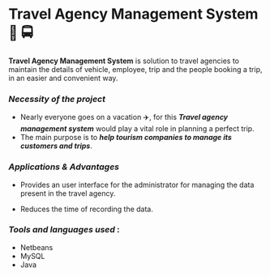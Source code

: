 # **Travel Agency Management System** :blue_car: :oncoming_bus:

 **Travel Agency Management System** is solution to travel agencies to maintain the details of vehicle, employee, trip and the people booking a trip, in an easier and convenient way.


### ***Necessity of the project***

- Nearly everyone goes on a vacation :airplane:, for this ***Travel agency management system*** would play a vital role in planning a perfect trip.
- The main purpose is to ***help tourism companies to manage its customers and trips***.


 ### ***Applications & Advantages***

 - Provides an user interface for the administrator for managing the data present in the  travel agency.

 - Reduces the time of recording the data.
 
### ***Tools and languages used*** :

- Netbeans 
- MySQL
- Java





